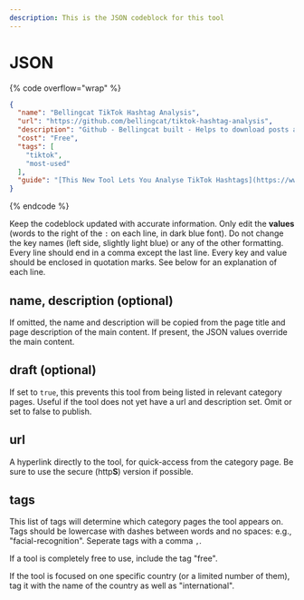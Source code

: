 ```yaml
---
description: This is the JSON codeblock for this tool
---
```


# JSON

{% code overflow="wrap" %}
```json
{
  "name": "Bellingcat TikTok Hashtag Analysis",
  "url": "https://github.com/bellingcat/tiktok-hashtag-analysis",
  "description": "Github - Bellingcat built - Helps to download posts and videos from TikTok for a given set of hashtags over a period of time.",
  "cost": "Free",
  "tags": [
    "tiktok",
    "most-used"
  ],
  "guide": "[This New Tool Lets You Analyse TikTok Hashtags](https://www.bellingcat.com/resources/how-tos/2022/05/11/this-new-tool-lets-you-analyse-tiktok-hashtags/)                                             "
}
```
{% endcode %}

Keep the codeblock updated with accurate information. Only edit the **values** (words to the right of the `:` on each line, in dark blue font). Do not change the key names (left side, slightly light blue) or any of the other formatting. Every line should end in a comma except the last line. Every key and value should be enclosed in quotation marks. See below for an explanation of each line.&#x20;

## name, description (optional)

If omitted, the name and description will be copied from the page title and page description of the main content. If present, the JSON values override the main content.

## draft (optional)

If set to `true`, this prevents this tool from being listed in relevant category pages. Useful if the tool does not yet have a url and description set. Omit or set to false to publish.

## url

A hyperlink directly to the tool, for quick-access from the category page. Be sure to use the secure (http**S**) version if possible.

## tags

This list of tags will determine which category pages the tool appears on. Tags should be lowercase with dashes between words and no spaces: e.g., "facial-recognition". Seperate tags with a comma `,`.

If a tool is completely free to use, include the tag "free".

If the tool is focused on one specific country (or a limited number of them), tag it with the name of the country as well as "international".


